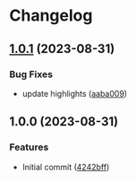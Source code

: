 # Changelog

## [1.0.1](https://github.com/amaanq/tree-sitter-kconfig/compare/v1.0.0...v1.0.1) (2023-08-31)


### Bug Fixes

* update highlights ([aaba009](https://github.com/amaanq/tree-sitter-kconfig/commit/aaba009ba9d7881f0f81742da588ae70b572316d))

## 1.0.0 (2023-08-31)


### Features

* Initial commit ([4242bff](https://github.com/amaanq/tree-sitter-kconfig/commit/4242bff4d92964a1cbaa95cb45a87a32b3e1c896))
